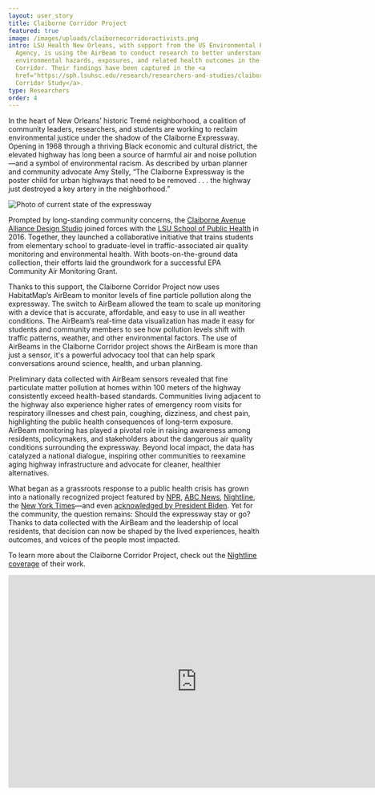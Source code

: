 ```yaml
---
layout: user_story
title: Claiborne Corridor Project
featured: true
image: /images/uploads/claibornecorridoractivists.png
intro: LSU Health New Orleans, with support from the US Environmental Protection
  Agency, is using the AirBeam to conduct research to better understand
  environmental hazards, exposures, and related health outcomes in the Claiborne
  Corridor. Their findings have been captured in the <a
  href="https://sph.lsuhsc.edu/research/researchers-and-studies/claiborne-corridor-study//">Claiborne
  Corridor Study</a>.
type: Researchers
order: 4
---
```

In the heart of New Orleans’ historic Tremé neighborhood, a coalition of community leaders, researchers, and students are working to reclaim environmental justice under the shadow of the Claiborne Expressway. Opening in 1968 through a thriving Black economic and cultural district, the elevated highway has long been a source of harmful air and noise pollution—and a symbol of environmental racism. As described by urban planner and community advocate Amy Stelly, “The Claiborne Expressway is the poster child for urban highways that need to be removed . . . the highway just destroyed a key artery in the neighborhood.”

![](/images/uploads/unnamed.jpg "Photo of current state of the expressway")

Prompted by long-standing community concerns, the [Claiborne Avenue Alliance Design Studio](https://www.claiborneavenuealliance.com/) joined forces with the [LSU School of Public Health](https://sph.lsuhsc.edu/) in 2016. Together, they launched a collaborative initiative that trains students from elementary school to graduate-level in traffic-associated air quality monitoring and environmental health. With boots-on-the-ground data collection, their efforts laid the groundwork for a successful EPA Community Air Monitoring Grant.

Thanks to this support, the Claiborne Corridor Project now uses HabitatMap’s AirBeam to monitor levels of fine particle pollution along the expressway. The switch to AirBeam allowed the team to scale up monitoring with a device that is accurate, affordable, and easy to use in all weather conditions. The AirBeam’s real-time data visualization has made it easy for students and community members to see how pollution levels shift with traffic patterns, weather, and other environmental factors. The use of AirBeams in the Claiborne Corridor project shows the AirBeam is more than just a sensor, it's a powerful advocacy tool that can help spark conversations around science, health, and urban planning. 

Preliminary data collected with AirBeam sensors revealed that fine particulate matter pollution at homes within 100 meters of the highway consistently exceed health-based standards. Communities living adjacent to the highway also experience higher rates of emergency room visits for respiratory illnesses and chest pain, coughing, dizziness, and chest pain, highlighting the public health consequences of long-term exposure. AirBeam monitoring has played a pivotal role in raising awareness among residents, policymakers, and stakeholders about the dangerous air quality conditions surrounding the expressway. Beyond local impact, the data has catalyzed a national dialogue, inspiring other communities to reexamine aging highway infrastructure and advocate for cleaner, healthier alternatives. 

What began as a grassroots response to a public health crisis has grown into a nationally recognized project featured by [NPR](https://www.npr.org/2023/12/15/1219755917/how-do-you-address-highways-that-have-cut-through-communities), [ABC News](https://www.youtube.com/watch?v=Ecx9lQGajgo), [Nightline](https://abcnews.go.com/US/highway-traffic-pollution-puts-communities-color-greater-health/story?id=103340992), the [New York Times](https://www.nytimes.com/interactive/2021/05/27/climate/us-cities-highway-removal.html?searchResultPosition=1)—and even [acknowledged by President Biden](https://www.wwno.org/news/2023-03-01/federal-funding-to-reconnect-claiborne-approved-but-a-fraction-of-what-city-state-sought). Yet for the community, the question remains: Should the expressway stay or go? Thanks to data collected with the AirBeam and the leadership of local residents, that decision can now be shaped by the lived experiences, health outcomes, and voices of the people most impacted.

T﻿o learn more about the Claiborne Corridor Project, check out the [Nightline coverage](https://www.youtube.com/watch?v=Ecx9lQGajgo) of their work. 

<iframe width="752" height="424" src="https://www.youtube.com/embed/Ecx9lQGajgo?si=meUkfRy4r824EMW4" title="YouTube video player" frameborder="0" allow="accelerometer; autoplay; clipboard-write; encrypted-media; gyroscope; picture-in-picture; web-share" referrerpolicy="strict-origin-when-cross-origin" allowfullscreen></iframe>